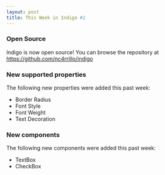 ```yaml
---
layout: post
title: This Week in Indigo #1
---
```


### Open Source
Indigo is now open source! You can browse the repository at https://github.com/nc4rrillo/indigo 

### New supported properties
The following new properties were added this past week:
- Border Radius
- Font Style
- Font Weight
- Text Decoration

### New components
The following new components were added this past week:

- TextBox
- CheckBox
